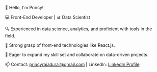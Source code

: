 👋 Hello, I'm Princy!

💻 Front-End Developer | 📊 Data Scientist

🔍 Experienced in data science, analytics, and proficient with tools in the field.

🚀 Strong grasp of front-end technologies like React.js.

🌟 Eager to expand my skill set and collaborate on data-driven projects.

📫 Contact: [princyrajadurai@gmail.com](mailto:princyrajadurai@gmail.com) | LinkedIn: [LinkedIn Profile](https://www.linkedin.com/in/rprincy/)
